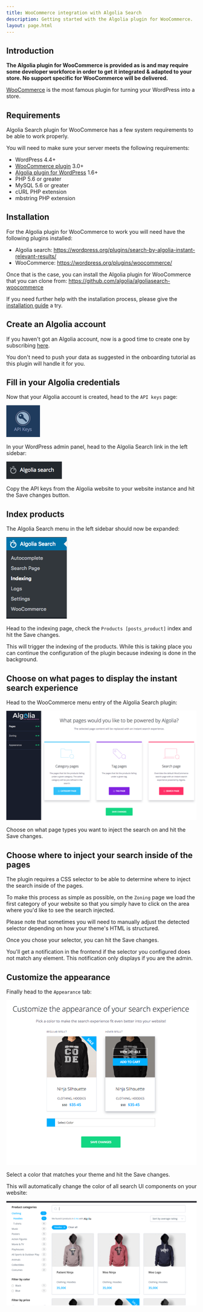 ```yaml
---
title: WooCommerce integration with Algolia Search
description: Getting started with the Algolia plugin for WooCommerce.
layout: page.html
---
```


## Introduction

**The Algolia plugin for WooCommerce is provided as is and may require some developer workforce in order to get it integrated & adapted to your store. No support specific for WooCommerce will be delivered.**

[WooCommerce](https://wordpress.org/plugins/woocommerce/) is the most famous plugin for turning your WordPress into a store.

## Requirements

Algolia Search plugin for WooCommerce has a few system requirements to be able to work properly.

You will need to make sure your server meets the following requirements:

- WordPress 4.4+
- [WooCommerce plugin](https://wordpress.org/plugins/woocommerce/) 3.0+
- [Algolia plugin for WordPress](https://wordpress.org/plugins/search-by-algolia-instant-relevant-results/) 1.6+
- PHP 5.6 or greater
- MySQL 5.6 or greater
- cURL PHP extension
- mbstring PHP extension

## Installation

For the Algolia plugin for WooCommerce to work you will need have the following plugins installed:

- Algolia search: https://wordpress.org/plugins/search-by-algolia-instant-relevant-results/
- WooCommerce: https://wordpress.org/plugins/woocommerce/

Once that is the case, you can install the Algolia plugin for WooCommerce that you can clone from: https://github.com/algolia/algoliasearch-woocommerce

If you need further help with the installation process, please give the [installation guide](https://wordpress.org/plugins/search-by-algolia-instant-relevant-results/installation/) a try.

## Create an Algolia account

If you haven't got an Algolia account, now is a good time to create one by subscribing [here](https://www.algolia.com/users/sign_up).

<div class="alert alert-info">You don't need to push your data as suggested in the onboarding tutorial as this plugin will handle it for you.</div>

## Fill in your Algolia credentials

Now that your Algolia account is created, head to the `API keys` page:

![API keys](img/quick-start/api-keys.png)

In your WordPress admin panel, head to the Algolia Search link in the left sidebar:

![Algolia search menu entry](img/quick-start/algolia-search-menu-entry.png)

Copy the API keys from the Algolia website to your website instance and hit the <span class="wp-btn">Save changes</span> button.

## Index products

The Algolia Search menu in the left sidebar should now be expanded:

![Algolia search expanded menu](img/quick-start/expanded-menu.png)

Head to the indexing page, check the `Products [posts_product]` index and hit the <span class="wp-btn">Save changes</span>.

This will trigger the indexing of the products. While this is taking place you can continue the configuration of the plugin because indexing is done in the background.

## Choose on what pages to display the instant search experience

Head to the WooCommerce menu entry of the Algolia Search plugin:

![Algolia search expanded menu](img/quick-start/pages-screen.png)


Choose on what page types you want to inject the search on and hit the <span class="wp-btn">Save changes</span>.

## Choose where to inject your search inside of the pages

The plugin requires a CSS selector to be able to determine where to inject the search inside of the pages.

To make this process as simple as possible, on the `Zoning` page we load the first category of your website so that you simply have to click on the area where you'd like to see the search injected.

<div class="alert alert-info">Please note that sometimes you will need to manually adjust the detected selector depending on how your theme's HTML is structured.</div>

Once you chose your selector, you can hit the <span class="wp-btn">Save changes</span>.

<div class="alert alert-info">You'll get a notification in the frontend if the selector you configured does not match any element. This notification only displays if you are the admin.</div>

## Customize the appearance

Finally head to the `Appearance` tab:

![Appearance screen](img/quick-start/appearance-screen.png)

Select a color that matches your theme and hit the <span class="wp-btn">Save changes</span>.

This will automatically change the color of all search UI components on your website:

![Search UI](img/quick-start/search-ui.png)





